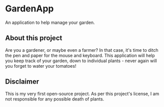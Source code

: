 # GardenApp
An application to help manage your garden.

## About this project
Are you a gardener, or maybe even a farmer? In that case, it's time to ditch the pen and paper for the mouse and keyboard. This application will help you keep track of your garden, down to individual plants - never again will you forget to water your tomatoes!

## Disclaimer
This is my very first open-source project. As per this project's license, I am not responsible for any possible death of plants.
